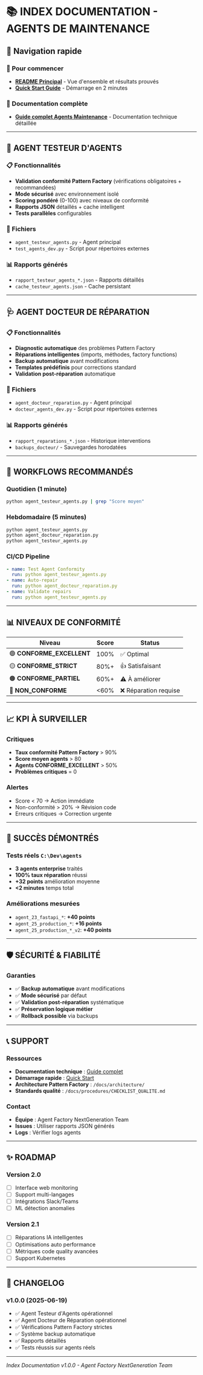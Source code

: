 # 📚 INDEX DOCUMENTATION - AGENTS DE MAINTENANCE

## 🎯 Navigation rapide

### 🚀 Pour commencer
- **[README Principal](../README_AGENTS_MAINTENANCE.md)** - Vue d'ensemble et résultats prouvés
- **[Quick Start Guide](QUICK_START_AGENTS_MAINTENANCE.md)** - Démarrage en 2 minutes

### 📖 Documentation complète
- **[Guide complet Agents Maintenance](AGENTS_MAINTENANCE_PATTERN_FACTORY.md)** - Documentation technique détaillée

---

## 🧪 AGENT TESTEUR D'AGENTS

### 📋 Fonctionnalités
- **Validation conformité Pattern Factory** (vérifications obligatoires + recommandées)
- **Mode sécurisé** avec environnement isolé
- **Scoring pondéré** (0-100) avec niveaux de conformité
- **Rapports JSON** détaillés + cache intelligent
- **Tests parallèles** configurables

### 📄 Fichiers
- `agent_testeur_agents.py` - Agent principal
- `test_agents_dev.py` - Script pour répertoires externes

### 📊 Rapports générés
- `rapport_testeur_agents_*.json` - Rapports détaillés
- `cache_testeur_agents.json` - Cache persistant

---

## 🩺 AGENT DOCTEUR DE RÉPARATION

### 📋 Fonctionnalités
- **Diagnostic automatique** des problèmes Pattern Factory
- **Réparations intelligentes** (imports, méthodes, factory functions)
- **Backup automatique** avant modifications
- **Templates prédéfinis** pour corrections standard
- **Validation post-réparation** automatique

### 📄 Fichiers
- `agent_docteur_reparation.py` - Agent principal
- `docteur_agents_dev.py` - Script pour répertoires externes

### 📊 Rapports générés
- `rapport_reparations_*.json` - Historique interventions
- `backups_docteur/` - Sauvegardes horodatées

---

## 🎯 WORKFLOWS RECOMMANDÉS

### Quotidien (1 minute)
```bash
python agent_testeur_agents.py | grep "Score moyen"
```

### Hebdomadaire (5 minutes)
```bash
python agent_testeur_agents.py
python agent_docteur_reparation.py
python agent_testeur_agents.py
```

### CI/CD Pipeline
```yaml
- name: Test Agent Conformity
  run: python agent_testeur_agents.py
- name: Auto-repair
  run: python agent_docteur_reparation.py
- name: Validate repairs
  run: python agent_testeur_agents.py
```

---

## 📊 NIVEAUX DE CONFORMITÉ

| Niveau | Score | Status |
|--------|-------|--------|
| 🟢 **CONFORME_EXCELLENT** | 100% | ✅ Optimal |
| 🟡 **CONFORME_STRICT** | 80%+ | 👍 Satisfaisant |
| 🟠 **CONFORME_PARTIEL** | 60%+ | ⚠️ À améliorer |
| 🔴 **NON_CONFORME** | <60% | ❌ Réparation requise |

---

## 📈 KPI À SURVEILLER

### Critiques
- **Taux conformité Pattern Factory** > 90%
- **Score moyen agents** > 80
- **Agents CONFORME_EXCELLENT** > 50%
- **Problèmes critiques** = 0

### Alertes
- Score < 70 → Action immédiate
- Non-conformité > 20% → Révision code
- Erreurs critiques → Correction urgente

---

## 🚀 SUCCÈS DÉMONTRÉS

### Tests réels `C:\Dev\agents`
- **3 agents enterprise** traités
- **100% taux réparation** réussi
- **+32 points** amélioration moyenne
- **<2 minutes** temps total

### Améliorations mesurées
- `agent_23_fastapi_*`: **+40 points**
- `agent_25_production_*`: **+16 points**
- `agent_25_production_*_v2`: **+40 points**

---

## 🛡️ SÉCURITÉ & FIABILITÉ

### Garanties
- ✅ **Backup automatique** avant modifications
- ✅ **Mode sécurisé** par défaut
- ✅ **Validation post-réparation** systématique
- ✅ **Préservation logique métier**
- ✅ **Rollback possible** via backups

---

## 📞 SUPPORT

### Ressources
- **Documentation technique** : [Guide complet](AGENTS_MAINTENANCE_PATTERN_FACTORY.md)
- **Démarrage rapide** : [Quick Start](QUICK_START_AGENTS_MAINTENANCE.md)
- **Architecture Pattern Factory** : `/docs/architecture/`
- **Standards qualité** : `/docs/procedures/CHECKLIST_QUALITE.md`

### Contact
- **Équipe** : Agent Factory NextGeneration Team
- **Issues** : Utiliser rapports JSON générés
- **Logs** : Vérifier logs agents

---

## ✨ ROADMAP

### Version 2.0
- [ ] Interface web monitoring
- [ ] Support multi-langages
- [ ] Intégrations Slack/Teams
- [ ] ML détection anomalies

### Version 2.1
- [ ] Réparations IA intelligentes
- [ ] Optimisations auto performance
- [ ] Métriques code quality avancées
- [ ] Support Kubernetes

---

## 📝 CHANGELOG

### v1.0.0 (2025-06-19)
- ✅ Agent Testeur d'Agents opérationnel
- ✅ Agent Docteur de Réparation opérationnel
- ✅ Vérifications Pattern Factory strictes
- ✅ Système backup automatique
- ✅ Rapports détaillés
- ✅ Tests réussis sur agents réels

---

*Index Documentation v1.0.0 - Agent Factory NextGeneration Team* 